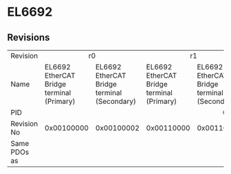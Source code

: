 # EL6692

## Revisions
<table>
<tr>
<td>Revision</td>
<td colspan=2 align="center">r0</td>
<td colspan=2 align="center">r1</td>
<td colspan=2 align="center">r2</td>
<td>r3</td>
<td>r4</td>
</tr>
<tr>
<td>Name</td>
<td>EL6692 EtherCAT Bridge terminal (Primary)</td>
<td>EL6692 EtherCAT Bridge terminal (Secondary)</td>
<td>EL6692 EtherCAT Bridge terminal (Primary)</td>
<td>EL6692 EtherCAT Bridge terminal (Secondary)</td>
<td>EL6692 EtherCAT Bridge terminal (Primary)</td>
<td colspan=3 align="center">EL6692 EtherCAT Bridge terminal (Secondary)</td>
</tr>
<tr>
<td>PID</td>
<td colspan=8 align="center">0x1a243052</td>
</tr>
<tr>
<td>Revision No</td>
<td>0x00100000</td>
<td>0x00100002</td>
<td>0x00110000</td>
<td>0x00110002</td>
<td>0x00120000</td>
<td>0x00120002</td>
<td>0x00130002</td>
<td>0x00140002</td>
</tr>
<tr>
<td>Same PDOs as</td>
<td colspan=8 align="center"></td>
</tr>
</table>
